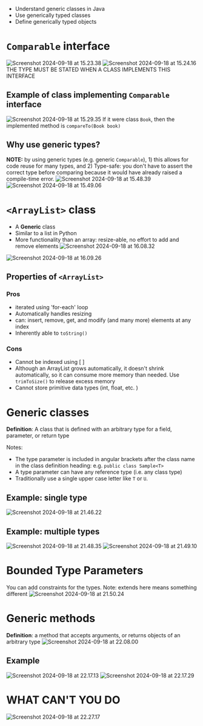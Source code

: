 - Understand generic classes in Java
- Use generically typed classes
- Define generically typed objects
# `Comparable` interface
![Screenshot 2024-09-18 at 15.23.38](attachments/Screenshot%202024-09-18%20at%2015.23.38.png)
![Screenshot 2024-09-18 at 15.24.16](attachments/Screenshot%202024-09-18%20at%2015.24.16.png)
THE TYPE MUST BE STATED WHEN A CLASS IMPLEMENTS THIS INTERFACE
## Example of class implementing `Comparable` interface
![Screenshot 2024-09-18 at 15.29.35](attachments/Screenshot%202024-09-18%20at%2015.29.35.png)
If it were class `Book`, then the implemented method is `compareTo(Book book)`
## Why use generic types?
**NOTE:** by using generic types (e.g. generic `Comparable`), 1) this allows for code reuse for many types, and 2) Type-safe: you don't have to assert the correct type before comparing because it would have already raised a compile-time error.
![Screenshot 2024-09-18 at 15.48.39](attachments/Screenshot%202024-09-18%20at%2015.48.39.png)
![Screenshot 2024-09-18 at 15.49.06](attachments/Screenshot%202024-09-18%20at%2015.49.06.png)
# `<ArrayList>` class

- A **Generic** class
- Similar to a list in Python
- More functionality than an array: resize-able, no effort to add and remove elements
![Screenshot 2024-09-18 at 16.08.32](attachments/Screenshot%202024-09-18%20at%2016.08.32.png)

![Screenshot 2024-09-18 at 16.09.26](attachments/Screenshot%202024-09-18%20at%2016.09.26.png)
## Properties of `<ArrayList>`
### Pros
- iterated using 'for-each' loop
- Automatically handles resizing
- can: insert, remove, get, and modify (and many more) elements at any index
- Inherently able to `toString()`
### Cons
- Cannot be indexed using [ ]
- Although an ArrayList grows automatically, it doesn't shrink automatically, so it can consume more memory than needed. Use `trimToSize()` to release excess memory
- Cannot store primitive data types (int, float, etc. )
# Generic classes
**Definition**: A class that is defined with an arbitrary type for a field, parameter, or return type

Notes:
- The type parameter is included in angular brackets after the class name in the class definition heading: e.g. `public class Sample<T>`
- A type parameter can have any reference type (i.e. any class type)
- Traditionally use a single upper case letter like `T` or `U`.
## Example: single type
![Screenshot 2024-09-18 at 21.46.22](attachments/Screenshot%202024-09-18%20at%2021.46.22.png)
## Example: multiple types
![Screenshot 2024-09-18 at 21.48.35](attachments/Screenshot%202024-09-18%20at%2021.48.35.png)
![Screenshot 2024-09-18 at 21.49.10](attachments/Screenshot%202024-09-18%20at%2021.49.10.png)
# Bounded Type Parameters
You can add constraints for the types. Note: extends here means something different
![Screenshot 2024-09-18 at 21.50.24](attachments/Screenshot%202024-09-18%20at%2021.50.24.png)
# Generic methods
**Definition**: a method that accepts arguments, or returns objects of an arbitrary type
![Screenshot 2024-09-18 at 22.08.00](attachments/Screenshot%202024-09-18%20at%2022.08.00.png)
## Example
![Screenshot 2024-09-18 at 22.17.13](attachments/Screenshot%202024-09-18%20at%2022.17.13.png)
![Screenshot 2024-09-18 at 22.17.29](attachments/Screenshot%202024-09-18%20at%2022.17.29.png)
# WHAT CAN'T YOU DO
![Screenshot 2024-09-18 at 22.27.17](attachments/Screenshot%202024-09-18%20at%2022.27.17.png)